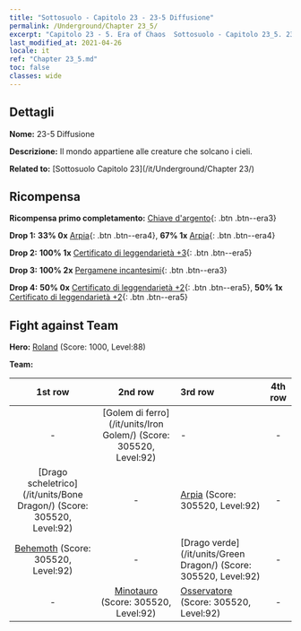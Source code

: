 ```yaml
---
title: "Sottosuolo - Capitolo 23 - 23-5 Diffusione"
permalink: /Underground/Chapter 23_5/
excerpt: "Capitolo 23 - 5. Era of Chaos  Sottosuolo - Capitolo 23_5. 23-5 Diffusione"
last_modified_at: 2021-04-26
locale: it
ref: "Chapter 23_5.md"
toc: false
classes: wide
---
```


## Dettagli

 **Nome:** 23-5 Diffusione

 **Descrizione:** Il mondo appartiene alle creature che solcano i cieli.

 **Related to:** [Sottosuolo Capitolo 23](/it/Underground/Chapter 23/)

## Ricompensa

 **Ricompensa primo completamento:** [Chiave d'argento](/ItemsIT/con_693/){: .btn .btn--era3}

 **Drop 1:** **33% 0x** [Arpia](/ItemsIT/unt_245/){: .btn .btn--era4}, **67% 1x** [Arpia](/ItemsIT/unt_245/){: .btn .btn--era4}

 **Drop 2:** **100% 1x** [Certificato di leggendarietà +3](/ItemsIT/mat_88/){: .btn .btn--era5}

 **Drop 3:** **100% 2x** [Pergamene incantesimi](/ItemsIT/con_694/){: .btn .btn--era3}

 **Drop 4:** **50% 0x** [Certificato di leggendarietà +2](/ItemsIT/mat_81/){: .btn .btn--era5}, **50% 1x** [Certificato di leggendarietà +2](/ItemsIT/mat_81/){: .btn .btn--era5}


## Fight against Team
 **Hero:** [Roland](/it/heroes/Roland/) (Score: 1000, Level:88)

 **Team:**


  | 1st row | 2nd row | 3rd row | 4th row |
  |:----:|:----:|:----|:----:|
  | - | [Golem di ferro](/it/units/Iron Golem/) (Score: 305520, Level:92)  | - | - |
  | [Drago scheletrico](/it/units/Bone Dragon/) (Score: 305520, Level:92)  | - | [Arpia](/it/units/Harpy/) (Score: 305520, Level:92)  | - |
  | [Behemoth](/it/units/Behemoth/) (Score: 305520, Level:92)  | - | [Drago verde](/it/units/Green Dragon/) (Score: 305520, Level:92)  | - |
  | - | [Minotauro](/it/units/Minotaur/) (Score: 305520, Level:92)  | [Osservatore](/it/units/Beholder/) (Score: 305520, Level:92)  | - |



